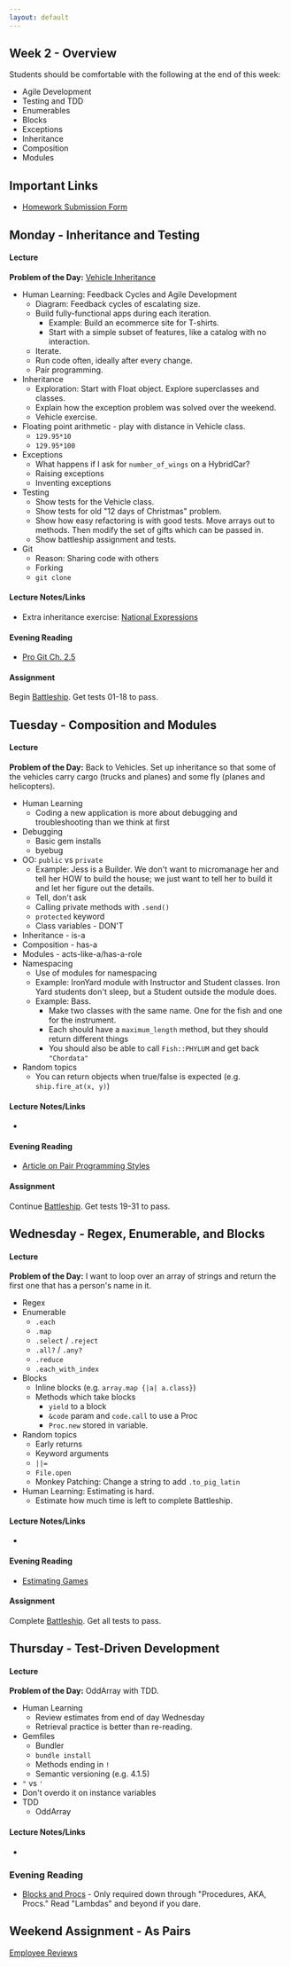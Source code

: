 ```yaml
---
layout: default
---
```


## Week 2 - Overview

Students should be comfortable with the following at the end of this week:

* Agile Development
* Testing and TDD
* Enumerables
* Blocks
* Exceptions
* Inheritance
* Composition
* Modules


## Important Links

* [Homework Submission Form](http://goo.gl/forms/o9so3mi9Sd)


## Monday - Inheritance and Testing

#### Lecture

**Problem of the Day:** [Vehicle Inheritance](https://github.com/masonfmatthews/rails_assignments/tree/master/exercises/vehicle_inheritance)

* Human Learning: Feedback Cycles and Agile Development
  * Diagram: Feedback cycles of escalating size.
  * Build fully-functional apps during each iteration.
    * Example: Build an ecommerce site for T-shirts.
    * Start with a simple subset of features, like a catalog with no interaction.
  * Iterate.
  * Run code often, ideally after every change.
  * Pair programming.
* Inheritance
  * Exploration: Start with Float object.  Explore superclasses and classes.
  * Explain how the exception problem was solved over the weekend.
  * Vehicle exercise.
* Floating point arithmetic - play with distance in Vehicle class.
  * `129.95*10`
  * `129.95*100`
* Exceptions
  * What happens if I ask for `number_of_wings` on a HybridCar?
  * Raising exceptions
  * Inventing exceptions
* Testing
  * Show tests for the Vehicle class.
  * Show tests for old "12 days of Christmas" problem.
  * Show how easy refactoring is with good tests.  Move arrays out to methods.  Then modify the set of gifts which can be passed in.
  * Show battleship assignment and tests.
* Git
  * Reason: Sharing code with others
  * Forking
  * `git clone`

#### Lecture Notes/Links

* Extra inheritance exercise: [National Expressions](https://github.com/masonfmatthews/rails_assignments/tree/master/exercises/national_expressions)

#### Evening Reading

* [Pro Git Ch. 2.5](http://git-scm.com/book/en/v2/Git-Basics-Working-with-Remotes)

#### Assignment

Begin [Battleship](https://github.com/tiyd-rails-2015-05/battleship).  Get tests 01-18 to pass.


## Tuesday - Composition and Modules

#### Lecture

**Problem of the Day:** Back to Vehicles. Set up inheritance so that some of the vehicles carry cargo (trucks and planes) and some fly (planes and helicopters).

* Human Learning
  * Coding a new application is more about debugging and troubleshooting than we think at first
* Debugging
  * Basic gem installs
  * byebug
* OO: `public` vs `private`
  * Example: Jess is a Builder.  We don't want to micromanage her and tell her HOW to build the house; we just want to tell her to build it and let her figure out the details.
  * Tell, don't ask
  * Calling private methods with `.send()`
  * `protected` keyword
  * Class variables - DON'T
* Inheritance - is-a
* Composition - has-a
* Modules - acts-like-a/has-a-role
* Namespacing
  * Use of modules for namespacing
  * Example: IronYard module with Instructor and Student classes.  Iron Yard students don't sleep, but a Student outside the module does.
  * Example: Bass.
    * Make two classes with the same name.  One for the fish and one for the instrument.
    * Each should have a `maximum_length` method, but they should return different things
    * You should also be able to call `Fish::PHYLUM` and get back `"Chordata"`
* Random topics
  * You can return objects when true/false is expected (e.g. `ship.fire_at(x, y)`)


#### Lecture Notes/Links

*

#### Evening Reading

* [Article on Pair Programming Styles](http://articles.coreyhaines.com/posts/thoughts-on-pair-programming/)

#### Assignment

Continue [Battleship](https://github.com/tiyd-rails-2015-05/battleship).  Get tests 19-31 to pass.


## Wednesday - Regex, Enumerable, and Blocks

#### Lecture

**Problem of the Day:** I want to loop over an array of strings and return the first one that has a person's name in it.

* Regex
* Enumerable
  * `.each`
  * `.map`
  * `.select` / `.reject`
  * `.all?` / `.any?`
  * `.reduce`
  * `.each_with_index`
* Blocks
  * Inline blocks (e.g. `array.map {|a| a.class}`)
  * Methods which take blocks
    * `yield` to a block
    * `&code` param and `code.call` to use a Proc
    * `Proc.new` stored in variable.
* Random topics
  * Early returns
  * Keyword arguments
  * `||=`
  * `File.open`
  * Monkey Patching: Change a string to add `.to_pig_latin`
* Human Learning: Estimating is hard.
  * Estimate how much time is left to complete Battleship.

#### Lecture Notes/Links

*

#### Evening Reading

* [Estimating Games](w2-3/estimating_games.pdf)

#### Assignment

Complete [Battleship](https://github.com/tiyd-rails-2015-05/battleship).  Get all tests to pass.


## Thursday - Test-Driven Development

#### Lecture

**Problem of the Day:** OddArray with TDD.

* Human Learning
  * Review estimates from end of day Wednesday
  * Retrieval practice is better than re-reading.
* Gemfiles
  * Bundler
  * `bundle install`
  * Methods ending in `!`
  * Semantic versioning (e.g. 4.1.5)
* `"` vs `'`
* Don't overdo it on instance variables
* TDD
  * OddArray

#### Lecture Notes/Links

*

### Evening Reading

* [Blocks and Procs](http://www.reactive.io/tips/2008/12/21/understanding-ruby-blocks-procs-and-lambdas/) - Only required down through "Procedures, AKA, Procs."  Read "Lambdas" and beyond if you dare.

## Weekend Assignment - As Pairs

[Employee Reviews](https://github.com/tiyd-rails-2015-05/employee_reviews_project)
